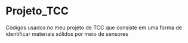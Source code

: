# Projeto_TCC
Códigos usados no meu projeto de TCC que consiste em uma forma de identificar materiais sólidos por meio de sensores
